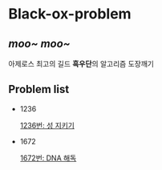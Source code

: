 # Black-ox-problem
## *moo~ moo~*
아제로스 최고의 길드 **흑우단**의 알고리즘 도장깨기

## Problem list
- 1236

    [1236번: 성 지키기](https://www.acmicpc.net/problem/1236)

- 1672

    [1672번: DNA 해독](https://www.acmicpc.net/problem/1672)
